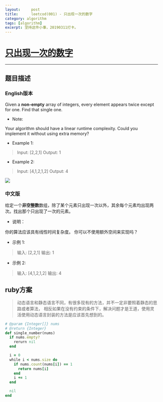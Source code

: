 ```yaml
---
layout:     post
title:      leetcod(001) - 只出现一次的数字
category: algorithm
tags: [algorithm]
excerpt: 坚持这件小事，20190311打卡。
---
```



[只出现一次的数字](https://leetcode-cn.com/explore/interview/card/top-interview-quesitons-in-2018/261/before-you-start/1106/)
=======
--------------------------------------------------------------------------------

题目描述
----------

### English版本

Given a **non-empty** array of integers, every element appears twice except for one. Find that single one.

* Note:

Your algorithm should have a linear runtime complexity. Could you implement it without using extra memory?

* Example 1:

> Input: [2,2,1]
> Output: 1

* Example 2:

> Input: [4,1,2,1,2]
> Output: 4

![](https://hunzino1.github.io/assets/images/2018/kafka/log_consumer.png)
### 中文版

给定一个**非空整数**数组，除了某个元素只出现一次以外，其余每个元素均出现两次。找出那个只出现了一次的元素。

* 说明：

你的算法应该具有线性时间复杂度。 你可以不使用额外空间来实现吗？

* 示例 1:

> 输入: [2,2,1]
> 输出: 1

* 示例 2:

> 输入: [4,1,2,1,2]
> 输出: 4

ruby方案
----------

> 动态语言和静态语言不同，有很多现有的方法，并不一定非要照着静态的思路或者算法，
> 相反如果在没有约束的条件下，解决问题才是王道，使用灵活使用动态语言封装的方法是应该首先想到的。

```ruby
# @param {Integer[]} nums
# @return {Integer}
def single_number(nums)
  if nums.empty?
    rerurn nil
  end

  i = 0
  while i < nums.size do
    if nums.count(nums[i]) == 1
      return nums[i]
    end
    i += 1
  end

  nil
end
```

